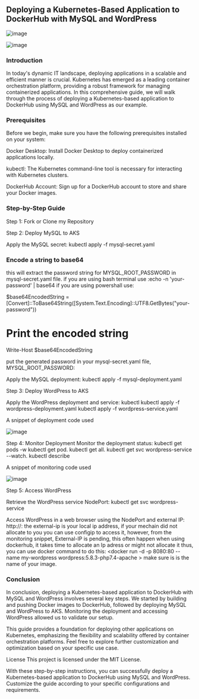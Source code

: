 ## Deploying a Kubernetes-Based Application to DockerHub with MySQL and WordPress

![image](https://github.com/akpatiudo/word-express/assets/118566096/1c0f4ff8-77cb-49c8-a661-70c054e78236)

![image](https://github.com/akpatiudo/word-express/assets/118566096/f3b51652-9f25-49b3-a8a4-334a630040ab)

### Introduction

In today's dynamic IT landscape, deploying applications in a scalable and efficient manner is crucial. Kubernetes has emerged as a leading container orchestration platform, providing a robust framework for managing containerized applications. In this comprehensive guide, we will walk through the process of deploying a Kubernetes-based application to DockerHub using MySQL and WordPress as our example.

### Prerequisites

Before we begin, make sure you have the following prerequisites installed on your system:

Docker Desktop: Install Docker Desktop to deploy containerized applications locally.

kubectl: The Kubernetes command-line tool is necessary for interacting with Kubernetes clusters.

DockerHub Account: Sign up for a DockerHub account to store and share your Docker images.

### Step-by-Step Guide

Step 1:  Fork or Clone my Repository

Step 2: Deploy MySQL to AKS

Apply the MySQL secret:   kubectl apply -f mysql-secret.yaml  

### Encode a string to base64
this will extract the password string for  MYSQL_ROOT_PASSWORD in  mysql-secret.yaml file. if you are using bash terminal use :echo -n 'your-password' | base64
if you are using powershall use:

$base64EncodedString = [Convert]::ToBase64String([System.Text.Encoding]::UTF8.GetBytes("your-password"))

# Print the encoded string
Write-Host $base64EncodedString

put the generated password in your  mysql-secret.yaml file, MYSQL_ROOT_PASSWORD:<generated password>

Apply the MySQL deployment: kubectl apply -f mysql-deployment.yaml

Step 3: Deploy WordPress to AKS

Apply the WordPress deployment and service: kubectl kubectl apply -f wordpress-deployment.yaml
kubectl apply -f wordpress-service.yaml

A snippet of deployment code used

![image](https://github.com/akpatiudo/word-express/assets/118566096/78042669-762e-446e-9ba2-19070b5e566f)

Step 4: Monitor Deployment
Monitor the deployment status: kubectl get pods -w
kubectl get pod.
kubectl get all.
kubectl get svc wordpress-service --watch.
kubectl describe <pod name>

A snippet of monitoring  code used

![image](https://github.com/akpatiudo/word-express/assets/118566096/c28bd0e6-5826-45d0-bb1a-242c98597494)


Step 5: Access WordPress

Retrieve the WordPress service NodePort: kubectl get svc wordpress-service

Access WordPress in a web browser using the NodePort and external IP: http://<external-ip>:<node-port> 
the external-ip is your local ip address, if your mechain did not allocate to you you can use configip to access it, however, from the monitoring snippet, External-IP is pending, this often happen when using dockerhub, it takes time to allocate an Ip adress or might not allocate it
thus, you can use docker command to do this: <docker run -d -p 8080:80 --name my-wordpress wordpress:5.8.3-php7.4-apache > make sure is is the name of your image. 

### Conclusion
In conclusion, deploying a Kubernetes-based application to DockerHub with MySQL and WordPress involves several key steps. We started by building and pushing Docker images to DockerHub, followed by deploying MySQL and WordPress to AKS. Monitoring the deployment and accessing WordPress allowed us to validate our setup.

This guide provides a foundation for deploying other applications on Kubernetes, emphasizing the flexibility and scalability offered by container orchestration platforms. Feel free to explore further customization and optimization based on your specific use case.

License
This project is licensed under the MIT License.

With these step-by-step instructions, you can successfully deploy a Kubernetes-based application to DockerHub using MySQL and WordPress. Customize the guide according to your specific configurations and requirements.
